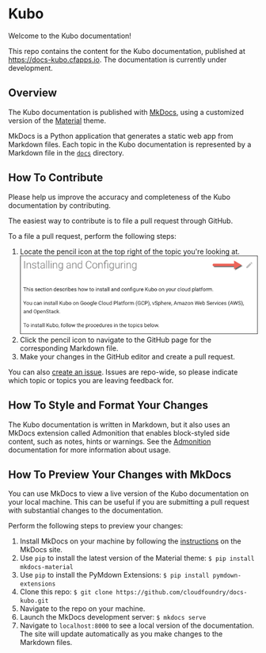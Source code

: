 # Kubo

Welcome to the Kubo documentation!

This repo contains the content for the Kubo documentation, published at https://docs-kubo.cfapps.io. The documentation is currently under development.

## Overview

The Kubo documentation is published with [MkDocs](http://www.mkdocs.org/), using a customized version of the [Material](https://github.com/squidfunk/mkdocs-material) theme.

MkDocs is a Python application that generates a static web app from Markdown files. Each topic in the Kubo documentation is represented by a Markdown file in the [`docs`](https://github.com/cloudfoundry/docs-kubo/tree/master/docs) directory.

## How To Contribute

Please help us improve the accuracy and completeness of the Kubo documentation by contributing.

The easiest way to contribute is to file a pull request through GitHub.

To a file a pull request, perform the following steps:

1. Locate the pencil icon at the top right of the topic you're looking at.
	![](readme.png)
1. Click the pencil icon to navigate to the GitHub page for the corresponding Markdown file.
1. Make your changes in the GitHub editor and create a pull request.

You can also [create an issue](https://github.com/cloudfoundry/docs-kubo/issues/new). Issues are repo-wide, so please indicate which topic or topics you are leaving feedback for.

## How To Style and Format Your Changes

The Kubo documentation is written in Markdown, but it also uses an MkDocs extension called Admonition that enables block-styled side content, such as notes, hints or warnings. See the [Admonition](https://squidfunk.github.io/mkdocs-material/extensions/admonition/) documentation for more information about usage.

## How To Preview Your Changes with MkDocs

You can use MkDocs to view a live version of the Kubo documentation on your local machine. This can be useful if you are submitting a pull request with substantial changes to the documentation.

Perform the following steps to preview your changes:

1. Install MkDocs on your machine by following the [instructions](http://www.mkdocs.org/#installation) on the MkDocs site.
1. Use `pip` to install the latest version of the Material theme:
	`$ pip install mkdocs-material`
1. Use `pip` to install the PyMdown Extensions:
	`$ pip install pymdown-extensions`
1. Clone this repo:
	`$ git clone https://github.com/cloudfoundry/docs-kubo.git`
1. Navigate to the repo on your machine.
1. Launch the MkDocs development server:
	`$ mkdocs serve`
1. Navigate to `localhost:8000` to see a local version of the documentation. The site will update automatically as you make changes to the Markdown files.
